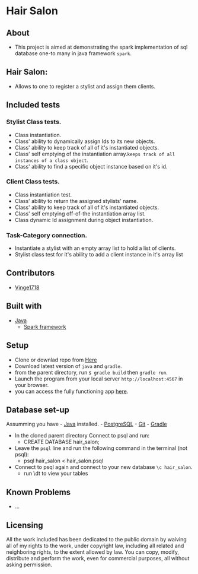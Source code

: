 # Hair Salon

## About

- This project is aimed at demonstrating the spark implementation of sql database one-to many in java framework `spark`.

## Hair Salon:
* Allows to one to register a stylist and assign them clients.

## Included tests
### Stylist Class tests.
- Class instantiation.
- Class' ability to dynamically assign Ids to its new objects.
- Class' ability to keep track of all of it's instantiated objects.
- Class' self emptying of the instantiation array.`keeps track of all instances of a class object`.
- Class' ability to find a specific object instance based on it's id.

### Client Class tests.

- Class instantiation test.
- Class' ability to return the assigned stylists' name.
- Class' ability to keep track of all of it's instantiated objects.
- Class' self emptying off-of-the instantiation array list.
- Class dynamic Id assignment during object instantiation.

### Task-Category connection.
- Instantiate a stylist with an empty array list to hold a list of clients.
- Stylist class test for it's ability to add a client instance in it's array list


## Contributors

- [Vinge1718](https://github.com/Vinge1718)

## Built with
- [Java](http://www.oracle.com/technetwork/java/index.html)
    * [Spark framework](http://sparkjava.com/)

## Setup
- Clone or downlad repo from [Here](https://github.com/Vinge1718/hair_salon)
- Download latest version of `java` and `gradle`.
- from the parent directory, run `$ gradle build` then `gradle run`.
- Launch the program from your local server `http://localhost:4567` in your browser.
- you can access the fully functioning app [here](https://github.com/Vinge1718/hair_salon).

## Database set-up
Assumming you have  - [Java](http://www.oracle.com/technetwork/java/index.html) installed.
                    - [PostgreSQL](link-here)
                    - [Git](link)
                    - [Gradle](link)
* In the cloned parent directory Connect to psql and run:
    - CREATE DATABASE hair_salon;
* Leave the `psql` line and run the following command in the terminal (not psql):
    - psql hair_salon < hair_salon.psql
* Connect to psql again and connect to your new database `\c hair_salon`.
    - run \dt to view your tables
    


## Known Problems
- ...


## Licensing
All the work included has been dedicated to the public domain by waiving all of my rights to the work, under
copyright law, including all related and neighboring rights, to the extent allowed by law.
You can copy, modify, distribute and perform the work, even for commercial
purposes, all without asking permission.
